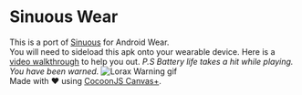 Sinuous Wear
===================
This is a port of <a href="http://www.sinuousgame.com/"> Sinuous</a> for Android Wear.<br>
You will need to sideload this apk onto your wearable device. Here is a <a href="https://www.youtube.com/watch?v=xdR4VVHHU-8">video walkthrough</a> to help you out.
*P.S Battery life takes a hit while playing. You have been warned.*
![Lorax Warning gif](http://media.tumblr.com/tumblr_m17nabHsHL1qlkjzo.gif)
<br>
Made with :heart: using <a href="https://www.ludei.com/cocoonjs/"> CocoonJS Canvas+</a>.
